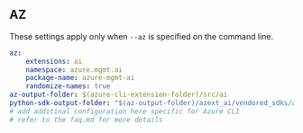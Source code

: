 ## AZ
These settings apply only when `--az` is specified on the command line.
``` yaml $(az)
az:
    extensions: ai
    namespace: azure.mgmt.ai
    package-name: azure-mgmt-ai
    randomize-names: true
az-output-folder: $(azure-cli-extension-folder)/src/ai
python-sdk-output-folder: "$(az-output-folder)/azext_ai/vendored_sdks/ai"
# add additinal configuration here specific for Azure CLI
# refer to the faq.md for more details
```
